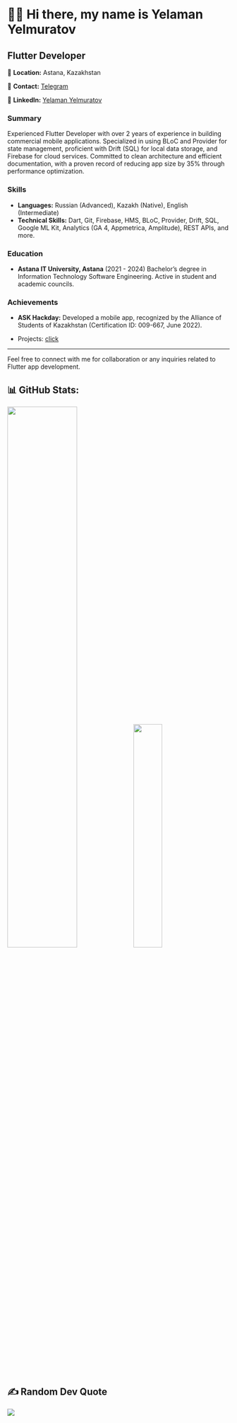 # 👋🏻 Hi there, my name is Yelaman Yelmuratov

## Flutter Developer

📍 **Location:** Astana, Kazakhstan

📱 **Contact:** [Telegram](https://t.me/yelmuratoff)

🔗 **LinkedIn:** [Yelaman Yelmuratov](https://www.linkedin.com/in/yelmuratoff/)

### Summary
Experienced Flutter Developer with over 2 years of experience in building commercial mobile applications. Specialized in using BLoC and Provider for state management, proficient with Drift (SQL) for local data storage, and Firebase for cloud services. Committed to clean architecture and efficient documentation, with a proven record of reducing app size by 35% through performance optimization.

### Skills

- **Languages:** Russian (Advanced), Kazakh (Native), English (Intermediate)
- **Technical Skills:** Dart, Git, Firebase, HMS, BLoC, Provider, Drift, SQL, Google ML Kit, Analytics (GA 4, Appmetrica, Amplitude), REST APIs, and more.

### Education

- **Astana IT University, Astana** (2021 - 2024)
  Bachelor’s degree in Information Technology Software Engineering. Active in student and academic councils.

### Achievements

- **ASK Hackday:** Developed a mobile app, recognized by the Alliance of Students of Kazakhstan (Certification ID: 009-667, June 2022).

- Projects: [click](https://drive.google.com/drive/folders/1lUbs6Qmdq62D0mEj6_x2IsSmdt0tN8YG?usp=sharing)

---

Feel free to connect with me for collaboration or any inquiries related to Flutter app development.


## 📊 GitHub Stats:
<p>
  <img width="56%" src="https://github-readme-stats.vercel.app/api?username=K1yoshiSho&theme=city_lights&count_private=true&hide_border=true&hide_title=true&show_icons=true" />
  <img width="36%" src="https://github-readme-stats.vercel.app/api/top-langs/?username=K1yoshiSho&layout=compact&langs_count=6&hide=sass,makefile,shell,mustache&hide_border=true&theme=city_lights" />
</p> 

## ✍️ Random Dev Quote
![](https://quotes-github-readme.vercel.app/api?type=horizontal&theme=light)


<!--
**K1yoshiSho/K1yoshiSho** is a ✨ _special_ ✨ repository because its `README.md` (this file) appears on your GitHub profile.

Here are some ideas to get you started:

- 🔭 I’m currently working on ...
- 🌱 I’m currently learning ...
- 👯 I’m looking to collaborate on ...
- 🤔 I’m looking for help with ...
- 💬 Ask me about ...
- 📫 How to reach me: ...
- 😄 Pronouns: ...
- ⚡ Fun fact: ...
-->
